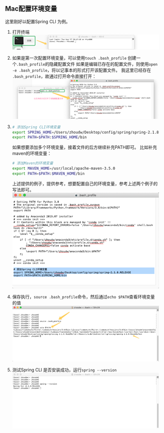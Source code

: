 ## Mac配置环境变量

这里刚好以配置Spring CLI 为例。

1. 打开终端
   ![image-20210818123451694](readme2/image-20210818123451694.png)

   

2. 如果是第一次配置环境变量，可以使用`touch .bash_profile` 创建一个`.bash_profile`的隐藏配置文件
   如果是编辑已存在的配置文件，则使用`open -e .bash_profile`，将以记事本的形式打开该配置文件。
   我这里已经存在 `.bash_profile`，故通过打开命令直接打开：
   ![image-20210818124131390](readme2/image-20210818124131390.png)

   

3. ```bash
   # 添加Spring CLI环境变量
   export SPRING_HOME=/Users/zhoudw/Desktop/config/spring/spring-2.1.8.RELEASE
   export PATH=$PATH:$SPRING_HOME/bin
   ```

   如果想要添加多个环境变量，接着文件的后方继续补充PATH即可。
   比如补充maven的环境变量：

   ```bash
   # 添加Maven的环境变量
   export MAVEN_HOME=/usr/local/apache-maven-3.5.0
   export PATH=$PATH:$MAVEN_HOME/bin
   ```

   上述提供的例子，提供参考，想要配置自己的环境变量，参考上述两个例子的写法即可。
   ![image-20210818124603935](readme2/image-20210818124603935.png)

   

4. 保存执行，`source .bash_profile`命令，然后通过`echo $PATH`查看环境变量的值
   ![image-20210818125035875](readme2/image-20210818125035875.png)

5. 测试Spring CLI 是否安装成功，运行`spring --version`
   ![image-20210818125152979](readme2/image-20210818125152979.png)

